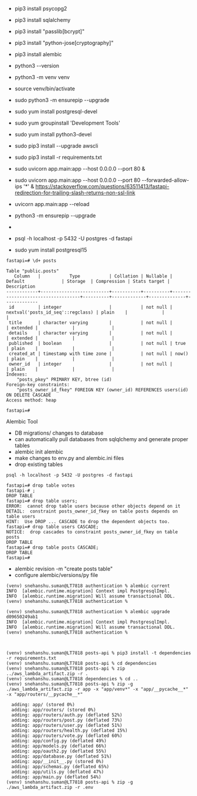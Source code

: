 - pip3 install psycopg2
- pip3 install sqlalchemy
- pip3 install "passlib[bcrypt]"
- pip3 install "python-jose[cryptography]"
- pip3 install alembic

- python3 --version
- python3  -m venv venv
- source venv/bin/activate 

- sudo python3 -m ensurepip --upgrade
- sudo yum install postgresql-devel
- sudo yum groupinstall 'Development Tools'
- sudo yum install python3-devel
- sudo pip3 install --upgrade awscli
- sudo pip3 install -r requirements.txt
- sudo uvicorn app.main:app --host 0.0.0.0 --port 80 &
- sudo uvicorn app.main:app --host 0.0.0.0 --port 80 --forwarded-allow-ips '*' &
  https://stackoverflow.com/questions/63511413/fastapi-redirection-for-trailing-slash-returns-non-ssl-link
- uvicorn app.main:app --reload
- python3 -m ensurepip --upgrade
- 


- psql -h localhost -p 5432 -U postgres -d fastapi
- sudo yum install postgresql15


```
fastapi=# \d+ posts
                                                                  Table "public.posts"
   Column   |           Type           | Collation | Nullable |              Default              | Storage  | Compression | Stats target | Description 
------------+--------------------------+-----------+----------+-----------------------------------+----------+-------------+--------------+-------------
 id         | integer                  |           | not null | nextval('posts_id_seq'::regclass) | plain    |             |              | 
 title      | character varying        |           | not null |                                   | extended |             |              | 
 details    | character varying        |           | not null |                                   | extended |             |              | 
 published  | boolean                  |           | not null | true                              | plain    |             |              | 
 created_at | timestamp with time zone |           | not null | now()                             | plain    |             |              | 
 owner_id   | integer                  |           | not null |                                   | plain    |             |              | 
Indexes:
    "posts_pkey" PRIMARY KEY, btree (id)
Foreign-key constraints:
    "posts_owner_id_fkey" FOREIGN KEY (owner_id) REFERENCES users(id) ON DELETE CASCADE
Access method: heap

fastapi=# 
```

Alembic Tool
- DB migrations/ changes to database
- can automatically pull databases from sqlqlchemy and generate proper tables
- alembic init alembic
- make changes to env.py and alembic.ini files
- drop existing tables
```
psql -h localhost -p 5432 -U postgres -d fastapi

fastapi=# drop table votes
fastapi-# ;
DROP TABLE
fastapi=# drop table users;
ERROR:  cannot drop table users because other objects depend on it
DETAIL:  constraint posts_owner_id_fkey on table posts depends on table users
HINT:  Use DROP ... CASCADE to drop the dependent objects too.
fastapi=# drop table users CASCADE;
NOTICE:  drop cascades to constraint posts_owner_id_fkey on table posts
DROP TABLE
fastapi=# drop table posts CASCADE;
DROP TABLE
fastapi=# 

```
- alembic revision -m "create posts table"
- configure alembic/versions/py file
```
(venv) snehanshu.suman@LT7818 authentication % alembic current
INFO  [alembic.runtime.migration] Context impl PostgresqlImpl.
INFO  [alembic.runtime.migration] Will assume transactional DDL.
(venv) snehanshu.suman@LT7818 authentication % 

(venv) snehanshu.suman@LT7818 authentication % alembic upgrade d09650249ab1  
INFO  [alembic.runtime.migration] Context impl PostgresqlImpl.
INFO  [alembic.runtime.migration] Will assume transactional DDL.
(venv) snehanshu.suman@LT7818 authentication %



```
```
(venv) snehanshu.suman@LT7818 posts-api % pip3 install -t dependencies -r requirements.txt
(venv) snehanshu.suman@LT7818 posts-api % cd dependencies
(venv) snehanshu.suman@LT7818 posts-api % zip ../aws_lambda_artifact.zip -r .                                                                        
(venv) snehanshu.suman@LT7818 dependencies % cd ..
(venv) snehanshu.suman@LT7818 posts-api % zip -g ./aws_lambda_artifact.zip -r app -x "app/venv*" -x "app/__pycache__*" -x "app/routers/__pycache__*"

  adding: app/ (stored 0%)
  adding: app/routers/ (stored 0%)
  adding: app/routers/auth.py (deflated 52%)
  adding: app/routers/post.py (deflated 73%)
  adding: app/routers/user.py (deflated 51%)
  adding: app/routers/health.py (deflated 15%)
  adding: app/routers/vote.py (deflated 60%)
  adding: app/config.py (deflated 49%)
  adding: app/models.py (deflated 66%)
  adding: app/oauth2.py (deflated 55%)
  adding: app/database.py (deflated 51%)
  adding: app/__init__.py (stored 0%)
  adding: app/schemas.py (deflated 65%)
  adding: app/utils.py (deflated 47%)
  adding: app/main.py (deflated 54%)
(venv) snehanshu.suman@LT7818 posts-api % zip -g ./aws_lambda_artifact.zip -r .env       
```
